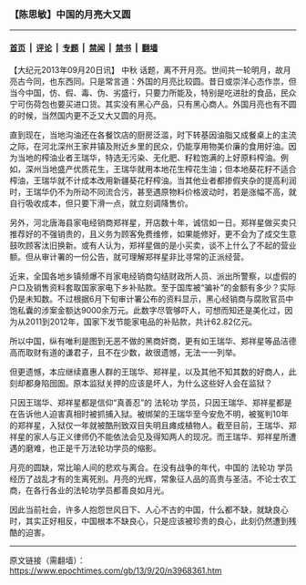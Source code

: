 ### 【陈思敏】中国的月亮大又圆

---

#### [首页](../../../..?n3968361) &nbsp;|&nbsp; [评论](../../../../../epoch-comment?n3968361) &nbsp;|&nbsp; [专题](../../../../../epoch-special?n3968361) &nbsp;|&nbsp; [禁闻](../../../../../epoch-news?n3968361) &nbsp;|&nbsp; [禁书](../../../../../books?n3968361) &nbsp;|&nbsp; [翻墙](https://github.com/gfw-breaker/nogfw/blob/master/README.md?n3968361)


<div class="post_content" id="artbody" itemprop="articleBody">
 <!-- article content begin -->
 <p>
  【大纪元2013年09月20日讯】
  <ok href="https://www.epochtimes.com/gb/tag/%E4%B8%AD%E7%A7%8B.html">
   中秋
  </ok>
  话题，离不开月亮。世间共一轮明月，故月亮古今同，也东西同。只是常言道：外国的月亮比较圆。昔日或崇洋心态作祟，但当今中国，仿、假、毒、伪、劣盛行，只要力所能及，特别是吃进肚的食品，民众宁可伤荷包也要买进口货。其实没有黑心产品，只有黑心商人。外国月亮也有不圆的时候，当然国内更不乏又大又圆的月亮。
 </p>
 <p>
  直到现在，当地沟油还在各餐饮店的厨房泛滥，时下转基因油脂又成餐桌上的主流之际，在河北深州王家井镇及附近乡里的民众，仍能享用物美价廉的食用好油。因为当地的榨油业者王瑞华，特选无污染、无化肥、籽粒饱满的上好原料榨油。例如，深州当地盛产优质花生，王瑞华就用本地花生榨花生油；但本地葵花籽不适合榨油，王瑞华就不计成本改用新疆葵花籽榨油。当其他业者都掺假夹杂的提高利润时，王瑞华仍不为所动不同流合污，甚至遇原物料价格波动时，若是涨幅不高，就自行吸收成本，但只要下滑一点，就立刻调降售价。
 </p>
 <p>
  另外，河北唐海县家电经销商郑祥星，开店数十年，诚信如一日。郑祥星做买卖只推荐好的不强销贵的，且义务为顾客免费维修，如果能修好，更不会为了成交生意鼓吹顾客汰旧换新。或有人认为，郑祥星做的是小买卖，谈不上什么了不起的营业额。但从审计署的一份公告，就可理解郑祥星非比寻常的正派经营。
 </p>
 <p>
  近来，全国各地乡镇频爆不肖家电经销商勾结财政所人员、派出所警察，以虚假的户口及销售资料套取国家家电下乡补贴款。至于国库被“骗补”的金额有多少？实际仍是未知数。不过根据6月下旬审计署公布的资料显示，黑心经销商与腐败官员中饱私囊的涉案金额达9000余万元。此数字尽管够吓人，可想而知还是美化过，因为从2011到2012年，国家下发节能家电品的补贴款，共计62.82亿元。
 </p>
 <p>
  所以中国，纵有唯利是图到无恶不做的黑商奸商，更有如王瑞华、郑祥星等品洁德高而取财有道的谦君子，且不在少数，故很遗憾，无法一一列举。
 </p>
 <p>
  但更遗憾，本应继续嘉惠人群的王瑞华、郑祥星，以及其他不知其数的好商人，此刻却都身陷囹圄。原本监狱关押的应该是坏人，为什么这些好人会在监狱？
 </p>
 <p>
  只因王瑞华、郑祥星都是信仰“真善忍”的
  <ok href="https://www.epochtimes.com/gb/tag/%E6%B3%95%E8%BD%AE%E5%8A%9F.html">
   法轮功
  </ok>
  学员，只因王瑞华、郑祥星都是在告诉他人迫害真相时被抓捕入狱。被绑架的王瑞华至今安危不明，被冤判10年的郑祥星，入狱仅一年就被酷刑致双目失明且瘫成植物人。截至目前，王瑞华、郑祥星的家人与正义律师仍不能依法会见及得知两人的现况。而王瑞华、郑祥星所遭遇的磨难，也正是千万法轮功学员的缩影。
 </p>
 <p>
  月亮的圆缺，常比喻人间的悲欢与离合。在没有战争的年代，中国的
  <ok href="https://www.epochtimes.com/gb/tag/%E6%B3%95%E8%BD%AE%E5%8A%9F.html">
   法轮功
  </ok>
  学员经历了战乱才有的生离死别。月亮的光辉，常象征人品的高贵与圣洁。不论士农工商，在各行各业的法轮功学员都善良如月光。
 </p>
 <p>
  因此当前社会，许多人抱怨世风日下、人心不古的中国，什么都不缺，就缺良心时，其实正好相反，中国根本不缺良心，只是应该被珍贵的良心，此刻仍然遭到残酷的迫害。
 </p>
 <!-- article content end -->
 <div id="below_article_ad">
 </div>
</div>


---

原文链接（需翻墙）：https://www.epochtimes.com/gb/13/9/20/n3968361.htm